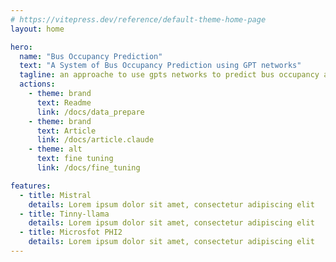 ```yaml
---
# https://vitepress.dev/reference/default-theme-home-page
layout: home

hero:
  name: "Bus Occupancy Prediction"
  text: "A System of Bus Occupancy Prediction using GPT networks"
  tagline: an approache to use gpts networks to predict bus occupancy at the bus stop
  actions:
    - theme: brand
      text: Readme
      link: /docs/data_prepare
    - theme: brand
      text: Article
      link: /docs/article.claude
    - theme: alt
      text: fine tuning
      link: /docs/fine_tuning

features:
  - title: Mistral
    details: Lorem ipsum dolor sit amet, consectetur adipiscing elit
  - title: Tinny-llama
    details: Lorem ipsum dolor sit amet, consectetur adipiscing elit
  - title: Microsfot PHI2
    details: Lorem ipsum dolor sit amet, consectetur adipiscing elit
---
```

